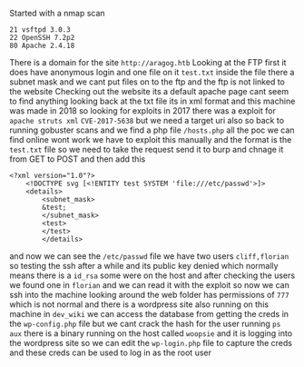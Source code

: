 Started with a nmap scan
```
21 vsftpd 3.0.3
22 OpenSSH 7.2p2
80 Apache 2.4.18
```
There is a domain for the site `http://aragog.htb` 
Looking at the FTP first it does have anonymous login and one file on it `test.txt` inside the file there a subnet mask and we cant put files on to the ftp and the ftp is not linked to the website
Checking out the website its a default apache page cant seem to find anything looking back at the txt file its in xml format and this machine was made in 2018 so looking for exploits in 2017 there was a exploit for `apache struts xml` `CVE-2017-5638` but we need a target uri also so back to running gobuster scans and we find a php file `/hosts.php` all the poc we can find online wont work we have to exploit this manually and the format is the `test.txt` file so we need to take the request send it to burp and chnage it from GET to POST and then add this
```
<?xml version="1.0"?>
	<!DOCTYPE svg [<!ENTITY test SYSTEM 'file:///etc/passwd'>]>
	<details>
		<subnet_mask>
		&test;
		</subnet_mask>
		<test>
		</test>
		</details>
```
and now we can see the `/etc/passwd` file we have two users `cliff,florian` so testing the ssh after a while and its public key denied which normally means there is a `id_rsa` some were on the host and after checking the users we found one in `florian` and we can read it with the exploit so now we can ssh into the machine looking around the web folder has permissions of `777` which is not normal and there is a wordpress site also running on this machine in `dev_wiki` we can access the database from getting the creds in the `wp-config.php` file but we cant crack the hash for the user running `ps aux` there is a binary running on the host called `woopsie` and it is logging into the wordpress site so we can edit the `wp-login.php` file to capture the creds and these creds can be used to log in as the root user 